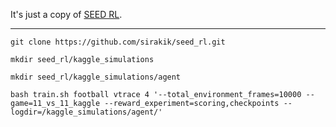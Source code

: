 It's just a copy of [SEED RL](https://github.com/google-research/seed_rl).


---
``git clone https://github.com/sirakik/seed_rl.git``  

``mkdir seed_rl/kaggle_simulations``

``mkdir seed_rl/kaggle_simulations/agent``

``bash train.sh football vtrace 4 '--total_environment_frames=10000 --game=11_vs_11_kaggle --reward_experiment=scoring,checkpoints --logdir=/kaggle_simulations/agent/'
``
